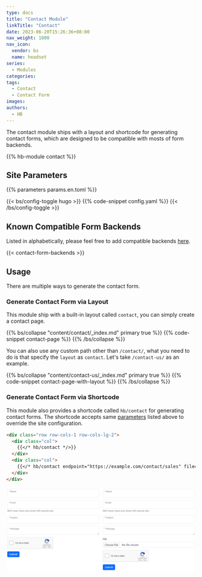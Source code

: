```yaml
---
type: docs
title: "Contact Module"
linkTitle: "Contact"
date: 2023-06-20T15:26:36+08:00
nav_weight: 1000
nav_icon:
  vendor: bs
  name: headset
series:
  - Modules
categories:
tags:
  - Contact
  - Contact Form
images:
authors:
  - HB
---
```


The contact module ships with a layout and shortcode for generating contact forms, which are designed to be compatible with mosts of form backends.

<!--more-->

{{% hb-module contact %}}

## Site Parameters

{{% parameters params.en.toml %}}

{{< bs/config-toggle hugo >}}
{{% code-snippet config.yaml %}}
{{< /bs/config-toggle >}}

## Known Compatible Form Backends

Listed in alphabetically, please feel free to add compatible backends [here](https://github.com/hbstack/site/edit/main/data/contact-form-backends.toml).

{{< contact-form-backends >}}

## Usage

There are multiple ways to generate the contact form.

### Generate Contact Form via Layout

This module ship with a built-in layout called `contact`, you can simply create a contact page.

{{% bs/collapse "content/contact/_index.md" primary true %}}
{{% code-snippet contact-page %}}
{{% /bs/collapse %}}

You can also use any custom path other than `/contact/`, what you need to do is that specify the `layout` as `contact`. Let's take `/contact-us/` as an example.

{{% bs/collapse "content/contact-us/_index.md" primary true %}}
{{% code-snippet contact-page-with-layout %}}
{{% /bs/collapse %}}

### Generate Contact Form via Shortcode

This module also provides a shortcode called `hb/contact` for generating contact forms. The shortcode accepts same [parameters](#site-parameters) listed above to override the site configuration.

```markdown
<div class="row row-cols-1 row-cols-lg-2">
  <div class="col">
    {{</* hb/contact */>}}
  </div>
  <div class="col">
    {{</* hb/contact endpoint="https://example.com/contact/sales" file=true */>}}
  </div>
</div>
```

![Contact shortcode example](shortcode-example.png)
